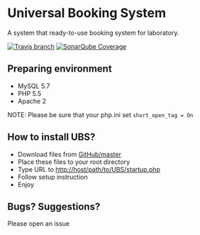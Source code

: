 # Universal Booking System

A system that ready-to-use booking system for laboratory.

[![Travis branch](https://img.shields.io/travis/rust-lang/rust/master.svg)]()
[![SonarQube Coverage](https://img.shields.io/sonar/http/sonar.qatools.ru/ru.yandex.qatools.allure:allure-core/coverage.svg)]()

## Preparing environment
- MySQL 5.7
- PHP 5.5
- Apache 2

NOTE: Please be sure that your php.ini set `short_open_tag = On`



## How to install UBS?
- Download files from [GitHub/master](http://github.com/rayriffy/universal_booking_system)
- Place these files to your root directory
- Type URL to [http://host/path/to/UBS/startup.php]()
- Follow setup instruction
- Enjoy



## Bugs? Suggestions?
Please open an issue
